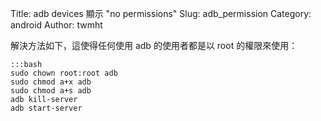 Title: adb devices 顯示 "no permissions"
Slug: adb_permission
Category: android
Author: twmht

解決方法如下，這使得任何使用 adb 的使用者都是以 root 的權限來使用：

    :::bash
    sudo chown root:root adb
    sudo chmod a+x adb
    sudo chmod a+s adb
    adb kill-server
    adb start-server
